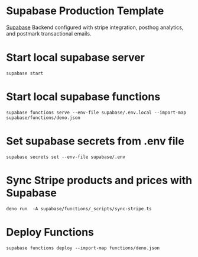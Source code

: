 # Supabase Production Template

[Supabase](https://supabase.com) Backend configured with stripe integration, posthog analytics, and postmark transactional emails.

# Start local supabase server

```
supabase start
```

# Start local supabase functions

```
supabase functions serve --env-file supabase/.env.local --import-map supabase/functions/deno.json
```

# Set supabase secrets from .env file

```
supabase secrets set --env-file supabase/.env
```

# Sync Stripe products and prices with Supabase

```
deno run  -A supabase/functions/_scripts/sync-stripe.ts
```

# Deploy Functions

```
supabase functions deploy --import-map functions/deno.json
```
